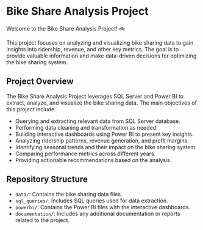 # Bike Share Analysis Project

Welcome to the Bike Share Analysis Project! 🚲

This project focuses on analyzing and visualizing bike sharing data to gain insights into ridership, revenue, and other key metrics. The goal is to provide valuable information and make data-driven decisions for optimizing the bike sharing system.

## Project Overview

The Bike Share Analysis Project leverages SQL Server and Power BI to extract, analyze, and visualize the bike sharing data. The main objectives of this project include:

- Querying and extracting relevant data from SQL Server database.
- Performing data cleaning and transformation as needed.
- Building interactive dashboards using Power BI to present key insights.
- Analyzing ridership patterns, revenue generation, and profit margins.
- Identifying seasonal trends and their impact on the bike sharing system.
- Comparing performance metrics across different years.
- Providing actionable recommendations based on the analysis.

## Repository Structure

- `data/`: Contains the bike sharing data files.
- `sql_queries/`: Includes SQL queries used for data extraction.
- `powerbi/`: Contains the Power BI files with the interactive dashboards.
- `documentation/`: Includes any additional documentation or reports related to the project.

